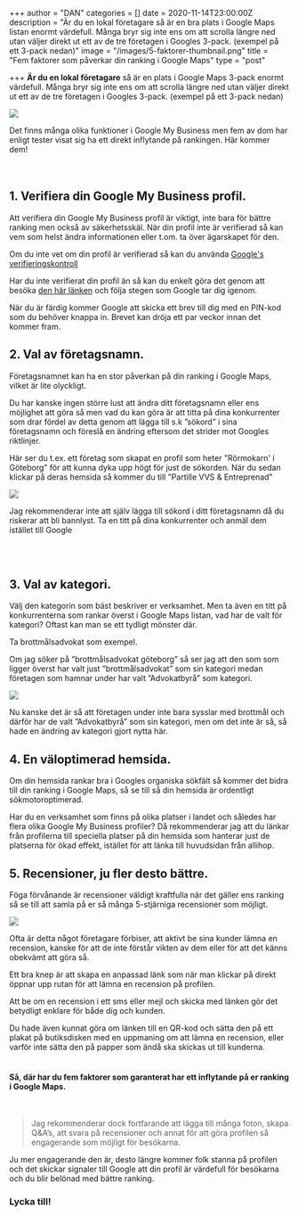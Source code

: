 +++
author = "DAN"
categories = []
date = 2020-11-14T23:00:00Z
description = "Är du en lokal företagare så är en bra plats i Google Maps listan enormt värdefull. Många bryr sig inte ens om att scrolla längre ned utan väljer direkt ut ett av de tre företagen i Googles 3-pack. (exempel på ett 3-pack nedan)"
image = "/images/5-faktorer-thumbnail.png"
title = "Fem faktorer som påverkar din ranking i Google Maps"
type = "post"

+++
**Är du en lokal företagare** så är en plats i Google Maps 3-pack enormt värdefull. Många bryr sig inte ens om att scrolla längre ned utan väljer direkt ut ett av de tre företagen i Googles 3-pack. (exempel på ett 3-pack nedan)

![](/images/snack-pack-01.png)

Det finns många olika funktioner i Google My Business men fem av dom har enligt tester visat sig ha ett direkt inflytande på rankingen. Här kommer dem! </br><br></br>

## **1. Verifiera din Google My Business profil.**

Att verifiera din Google My Business profil är viktigt, inte bara för bättre ranking men också av säkerhetsskäl. När din profil inte är verifierad så kan vem som helst ändra informationen eller t.om. ta över ägarskapet för den.

Om du inte vet om din profil är verifierad så kan du använda [Google's verifieringskontroll](https://support.google.com/business/workflow/9289460?hl=sv "Google's verifieringskontroll")

Har du inte verifierat din profil än så kan du enkelt göra det genom att besöka [den här länken](https://support.google.com/business/answer/7107242?hl=sv "den här länken") och följa stegen som Google tar dig igenom.

När du är färdig kommer Google att skicka ett brev till dig med en PIN-kod som du behöver knappa in. Brevet kan dröja ett par veckor innan det kommer fram.

## **2. Val av företagsnamn.**

Företagsnamnet kan ha en stor påverkan på din ranking i Google Maps, vilket är lite olyckligt.

Du har kanske ingen större lust att ändra ditt företagsnamn eller ens möjlighet att göra så men vad du kan göra är att titta på dina konkurrenter som drar fördel av detta genom att lägga till s.k ”sökord” i sina företagsnamn och föreslå en ändring eftersom det strider mot Googles riktlinjer.

Här ser du t.ex. ett företag som skapat en profil som heter "Rörmokarn' i Göteborg" för att kunna dyka upp högt för just de sökorden. När du sedan klickar på deras hemsida så kommer du till "Partille VVS & Entreprenad"

![](/images/foretagsnamn-gmb.gif)

Jag rekommenderar inte att själv lägga till sökord i ditt företagsnamn då du riskerar att bli bannlyst. Ta en titt på dina konkurrenter och anmäl dem istället till Google  

 </br>

</br>

## **3. Val av kategori.**

Välj den kategorin som bäst beskriver er verksamhet. Men ta även en titt på konkurrenterna som rankar överst i Google Maps listan, vad har de valt för kategori? Oftast kan man se ett tydligt mönster där.

Ta brottmålsadvokat som exempel.

Om jag söker på ”brottmålsadvokat göteborg” så ser jag att den som som ligger överst har valt just ”brottmålsadvokat” som sin kategori medan företagen som hamnar under har valt ”Advokatbyrå” som kategori.

![](/images/kategori-01.png)

Nu kanske det är så att företagen under inte bara sysslar med brottmål och därför har de valt ”Advokatbyrå” som sin kategori, men om det inte är så, så hade en ändring av kategori gjort nytta här.<br>

## **4. En väloptimerad hemsida.**

Om din hemsida rankar bra i Googles organiska sökfält så kommer det bidra till din ranking i Google Maps, så se till så din hemsida är ordentligt sökmotoroptimerad.

Har du en verksamhet som finns på olika platser i landet och således har flera olika Google My Business profiler? Då rekommenderar jag att du länkar från profilerna till speciella platser på din hemsida som hanterar just de platserna för ökad effekt, istället för att länka till huvudsidan från allihop.<br>

## **5. Recensioner, ju fler desto bättre.**

Föga förvånande är recensioner väldigt kraftfulla när det gäller ens ranking så se till att samla på er så många 5-stjärniga recensioner som möjligt.

![](/images/gmb-recensioner.png)

Ofta är detta något företagare förbiser, att aktivt be sina kunder lämna en recension, kanske för att de inte förstår vikten av dem eller för att det känns obekvämt att göra så.

Ett bra knep är att skapa en anpassad länk som när man klickar på direkt öppnar upp rutan för att lämna en recension på profilen.

Att be om en recension i ett sms eller mejl och skicka med länken gör det betydligt enklare för både dig och kunden.

Du hade även kunnat göra om länken till en QR-kod och sätta den på ett plakat på butiksdisken med en uppmaning om att lämna en recension, eller varför inte sätta den på papper som ändå ska skickas ut till kunderna.<br><br>

#### **Så, där har du fem faktorer som garanterat har ett inflytande på er ranking i Google Maps.**

<br>

> Jag rekommenderar dock fortfarande att lägga till många foton, skapa Q&A’s, att svara på recensioner och annat för att göra profilen så engagerande som möjligt för besökarna.

Ju mer engagerande den är, desto längre kommer folk stanna på profilen och det skickar signaler till Google att din profil är värdefull för besökarna och du blir belönad med bättre ranking.<br>

### **Lycka till!**